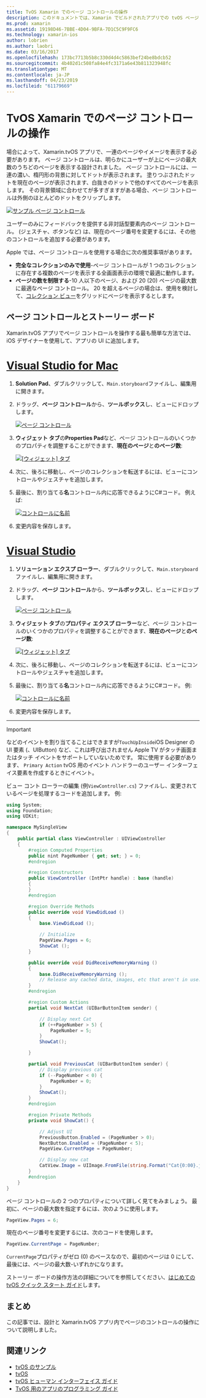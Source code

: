 ```yaml
---
title: TvOS Xamarin でのページ コントロールの操作
description: このドキュメントでは、Xamarin でビルドされたアプリでの tvOS ページ コントロールを操作する方法について説明します。 ページ コントロールの概要を説明して、ストーリー ボードを設定する方法について説明します、およびページ変更イベントに応答する方法を説明します。
ms.prod: xamarin
ms.assetid: 19198D46-7BBE-4D04-9BFA-7D1C5C9F9FC6
ms.technology: xamarin-ios
author: lobrien
ms.author: laobri
ms.date: 03/16/2017
ms.openlocfilehash: 173bc7713b5b8c330d4d4c5863bef24be8bdcb52
ms.sourcegitcommit: 4b402d1c508fa84e4fc3171a6e43b811323948fc
ms.translationtype: MT
ms.contentlocale: ja-JP
ms.lasthandoff: 04/23/2019
ms.locfileid: "61179669"
---
```

# <a name="working-with-tvos-page-controls-in-xamarin"></a>TvOS Xamarin でのページ コントロールの操作

場合によって、Xamarin.tvOS アプリで、一連のページやイメージを表示する必要があります。 ページ コントロールは、明らかにユーザーが上にページの最大数のうちどのページを表示する設計されました。 ページ コントロールには、一連の濃い、楕円形の背景に対してドットが表示されます。 塗りつぶされたドットを現在のページが表示されます、白抜きのドットで他のすべてのページを表示します。 その背景領域に合わせてが多すぎますがある場合、ページ コントロールは外側のほとんどのドットをクリップします。

[![](page-controls-images/page01.png "サンプル ページ コントロール")](page-controls-images/page01.png#lightbox)

ユーザーのみにフィードバックを提供する非対話型要素内のページ コントロール。 (ジェスチャ、ボタンなど) は、現在のページ番号を変更するには、その他のコントロールを追加する必要があります。

Apple では、ページ コントロールを使用する場合に次の推奨事項があります。

- **完全なコレクションのみで使用**-ページ コントロールが 1 つのコレクションに存在する複数のページを表示する全画面表示の環境で最適に動作します。
- **ページの数を制限する**-10 人以下のページ、および 20 (20) ページの最大数に最適なページ コントロール。 20 を超えるページの場合は、使用を検討して、[コレクション ビュー](~/ios/tvos/user-interface/collection-views.md)をグリッドにページを表示するとします。

<a name="Page-Controls-and-Storyboards" />

## <a name="page-controls-and-storyboards"></a>ページ コントロールとストーリー ボード

Xamarin.tvOS アプリでページ コントロールを操作する最も簡単な方法では、iOS デザイナーを使用して、アプリの UI に追加します。

# <a name="visual-studio-for-mactabmacos"></a>[Visual Studio for Mac](#tab/macos)

    
1. **Solution Pad**、ダブルクリックして、`Main.storyboard`ファイルし、編集用に開きます。
1. ドラッグ、**ページ コントロール**から、**ツールボックス**し、ビューにドロップします。 

    [![](page-controls-images/page02.png "ページ コントロール")](page-controls-images/page02.png#lightbox)
1. **ウィジェット タブ**の**Properties Pad**など、ページ コントロールのいくつかのプロパティを調整することができます、**現在のページ**と**のページ数**: 

    [![](page-controls-images/page03.png "[ウィジェット] タブ")](page-controls-images/page03.png#lightbox)
1. 次に、後ろに移動し、ページのコレクションを転送するには、ビューにコントロールやジェスチャを追加します。
1. 最後に、割り当てる**名**コントロール内に応答できるようにC#コード。 例えば: 

    [![](page-controls-images/page04.png "コントロールに名前")](page-controls-images/page04.png#lightbox)
1. 変更内容を保存します。
    

# <a name="visual-studiotabwindows"></a>[Visual Studio](#tab/windows)

    
1. **ソリューション エクスプ ローラー**、ダブルクリックして、`Main.storyboard`ファイルし、編集用に開きます。
1. ドラッグ、**ページ コントロール**から、**ツールボックス**し、ビューにドロップします。 

    [![](page-controls-images/page02-vs.png "ページ コントロール")](page-controls-images/page02-vs.png#lightbox)
1. **ウィジェット タブ**の**プロパティ エクスプ ローラー**など、ページ コントロールのいくつかのプロパティを調整することができます、**現在のページ**と**のページ数**: 

    [![](page-controls-images/page03-vs.png "[ウィジェット] タブ")](page-controls-images/page03-vs.png#lightbox)
1. 次に、後ろに移動し、ページのコレクションを転送するには、ビューにコントロールやジェスチャを追加します。
1. 最後に、割り当てる**名**コントロール内に応答できるようにC#コード。 例: 

    [![](page-controls-images/page04-vs.png "コントロールに名前")](page-controls-images/page04-vs.png#lightbox)
1. 変更内容を保存します。
    

-----

> [!IMPORTANT]
> などのイベントを割り当てることはできますが`TouchUpInside`iOS Designer の UI 要素 (、UIButton) など、これは呼び出されません Apple TV がタッチ画面またはタッチ イベントをサポートしていないためです。 常に使用する必要があります、 `Primary Action` tvOS 用のイベント ハンドラーのユーザー インターフェイス要素を作成するときにイベント。

ビュー コント ローラーの編集 (例`ViewController.cs`) ファイルし、変更されているページを処理するコードを追加します。 例:

```csharp
using System;
using Foundation;
using UIKit;

namespace MySingleView
{
    public partial class ViewController : UIViewController
    {
        #region Computed Properties
        public nint PageNumber { get; set; } = 0;
        #endregion

        #region Constructors
        public ViewController (IntPtr handle) : base (handle)
        {
        }
        #endregion

        #region Override Methods
        public override void ViewDidLoad ()
        {
            base.ViewDidLoad ();

            // Initialize
            PageView.Pages = 6;
            ShowCat ();
        }

        public override void DidReceiveMemoryWarning ()
        {
            base.DidReceiveMemoryWarning ();
            // Release any cached data, images, etc that aren't in use.
        }
        #endregion

        #region Custom Actions
        partial void NextCat (UIBarButtonItem sender) {

            // Display next Cat
            if (++PageNumber > 5) {
                PageNumber = 5;
            }
            ShowCat();

        }

        partial void PreviousCat (UIBarButtonItem sender) {
            // Display previous cat
            if (--PageNumber < 0) {
                PageNumber = 0;
            }
            ShowCat();
        }
        #endregion

        #region Private Methods
        private void ShowCat() {

            // Adjust UI
            PreviousButton.Enabled = (PageNumber > 0);
            NextButton.Enabled = (PageNumber < 5);
            PageView.CurrentPage = PageNumber;

            // Display new cat
            CatView.Image = UIImage.FromFile(string.Format("Cat{0:00}.jpg",PageNumber+1));
        }
        #endregion
    }
}
```

ページ コントロールの 2 つのプロパティについて詳しく見てをみましょう。 最初に、ページの最大数を指定するには、次のように使用します。

```csharp
PageView.Pages = 6;
```

現在のページ番号を変更するには、次のコードを使用します。

```csharp
PageView.CurrentPage = PageNumber;
```

`CurrentPage`プロパティがゼロ (0) のベースなので、最初のページは 0 にして、最後には、ページの最大数-いずれかになります。

ストーリー ボードの操作方法の詳細についてを参照してください、[はじめての tvOS クイック スタート ガイド](~/ios/tvos/get-started/hello-tvos.md)します。 

<a name="Summary" />

## <a name="summary"></a>まとめ

この記事では、設計と Xamarin.tvOS アプリ内でページのコントロールの操作について説明しました。



## <a name="related-links"></a>関連リンク

- [tvOS のサンプル](https://developer.xamarin.com/samples/tvos/all/)
- [tvOS](https://developer.apple.com/tvos/)
- [tvOS ヒューマン インターフェイス ガイド](https://developer.apple.com/tvos/human-interface-guidelines/)
- [TvOS 用のアプリのプログラミング ガイド](https://developer.apple.com/library/prerelease/tvos/documentation/General/Conceptual/AppleTV_PG/)
